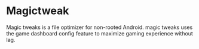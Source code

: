 # Magictweak
Magic tweaks is a file optimizer for non-rooted Android.  magic tweaks uses the game dashboard config feature to maximize gaming experience without lag.
